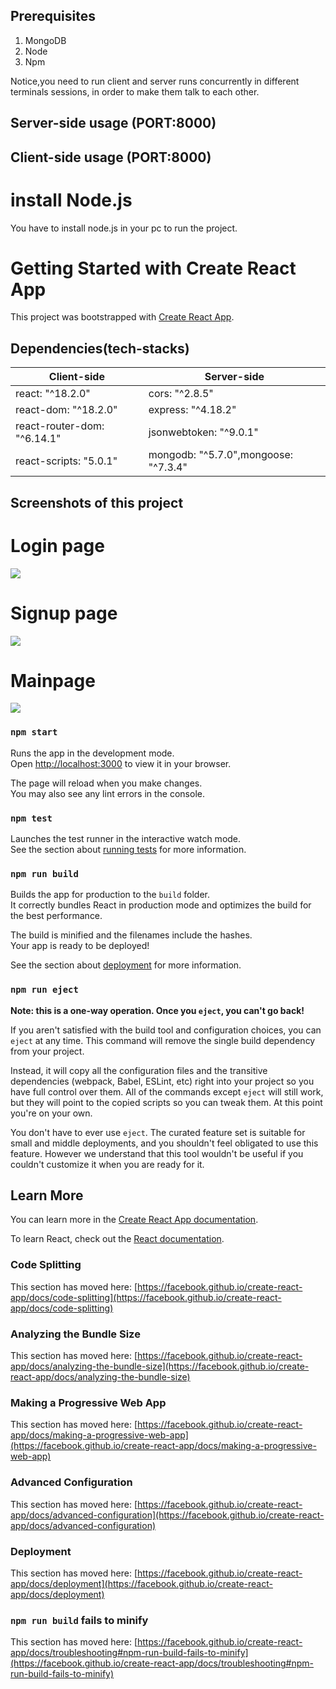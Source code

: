 ## Prerequisites
<ol>
<li>MongoDB</li>
<li>Node</li>
<li>Npm</li>
</ol>

<p>Notice,you need to run client and server runs concurrently in different terminals sessions, in order to make them talk to each other.</p>

## Server-side usage (PORT:8000)

## Client-side usage (PORT:8000)

# install Node.js 
You have to install node.js in your pc to run the project.

# Getting Started with Create React App

This project was bootstrapped with [Create React App](https://github.com/facebook/create-react-app).

 ## Dependencies(tech-stacks)
 Client-side | Server-side
 --- | ---
 react: "^18.2.0" | cors: "^2.8.5"
 react-dom: "^18.2.0" | express: "^4.18.2"
 react-router-dom: "^6.14.1" | jsonwebtoken: "^9.0.1"
 react-scripts: "5.0.1" | mongodb: "^5.7.0",mongoose: "^7.3.4"

 ## Screenshots of this project
 <h1>Login page</h1>
 <img src="https://github.com/Mohitjangra489/assignment-react/assets/119482895/f03d97ec-0816-4163-81e3-c2e58bde4566"/>
  <h1>Signup page</h1>
 <img src="https://github.com/Mohitjangra489/assignment-react/assets/119482895/8f13e95f-1177-4ce1-84f5-ed3d684704f7"/>
  <h1> Mainpage</h1>
 <img src="https://github.com/Mohitjangra489/assignment-react/assets/119482895/3e02e40e-1504-48d3-8202-74d5be384421" />

### `npm start`

Runs the app in the development mode.\
Open [http://localhost:3000](http://localhost:3000) to view it in your browser.

The page will reload when you make changes.\
You may also see any lint errors in the console.

### `npm test`

Launches the test runner in the interactive watch mode.\
See the section about [running tests](https://facebook.github.io/create-react-app/docs/running-tests) for more information.

### `npm run build`

Builds the app for production to the `build` folder.\
It correctly bundles React in production mode and optimizes the build for the best performance.

The build is minified and the filenames include the hashes.\
Your app is ready to be deployed!

See the section about [deployment](https://facebook.github.io/create-react-app/docs/deployment) for more information.

### `npm run eject`

**Note: this is a one-way operation. Once you `eject`, you can't go back!**

If you aren't satisfied with the build tool and configuration choices, you can `eject` at any time. This command will remove the single build dependency from your project.

Instead, it will copy all the configuration files and the transitive dependencies (webpack, Babel, ESLint, etc) right into your project so you have full control over them. All of the commands except `eject` will still work, but they will point to the copied scripts so you can tweak them. At this point you're on your own.

You don't have to ever use `eject`. The curated feature set is suitable for small and middle deployments, and you shouldn't feel obligated to use this feature. However we understand that this tool wouldn't be useful if you couldn't customize it when you are ready for it.

## Learn More

You can learn more in the [Create React App documentation](https://facebook.github.io/create-react-app/docs/getting-started).

To learn React, check out the [React documentation](https://reactjs.org/).

### Code Splitting

This section has moved here: [https://facebook.github.io/create-react-app/docs/code-splitting](https://facebook.github.io/create-react-app/docs/code-splitting)

### Analyzing the Bundle Size

This section has moved here: [https://facebook.github.io/create-react-app/docs/analyzing-the-bundle-size](https://facebook.github.io/create-react-app/docs/analyzing-the-bundle-size)

### Making a Progressive Web App

This section has moved here: [https://facebook.github.io/create-react-app/docs/making-a-progressive-web-app](https://facebook.github.io/create-react-app/docs/making-a-progressive-web-app)

### Advanced Configuration

This section has moved here: [https://facebook.github.io/create-react-app/docs/advanced-configuration](https://facebook.github.io/create-react-app/docs/advanced-configuration)

### Deployment

This section has moved here: [https://facebook.github.io/create-react-app/docs/deployment](https://facebook.github.io/create-react-app/docs/deployment)

### `npm run build` fails to minify

This section has moved here: [https://facebook.github.io/create-react-app/docs/troubleshooting#npm-run-build-fails-to-minify](https://facebook.github.io/create-react-app/docs/troubleshooting#npm-run-build-fails-to-minify)
